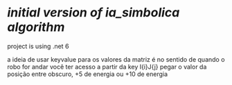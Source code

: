 # ***initial version of ia_simbolica algorithm***

project is using .net 6

a ideia de usar keyvalue para os valores da matriz é no sentido de quando o robo for andar você ter acesso a partir da key I{i}J{j} pegar o valor da posição entre obscuro, +5 de energia ou +10 de energia
